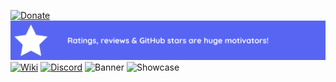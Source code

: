 [![Donate](img/donate.png)](https://www.patreon.com/Aregcraft)
![Donate](img/rate.png)
[![Wiki](img/wiki.png)](https://aregcraft.vercel.app/)
[![Discord](img/discord.png)](https://discord.gg/AJJWZFzVAX)
![Banner](img/banner.png)
![Showcase](img/showcase.png)
